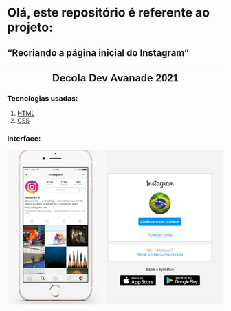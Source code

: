 # Olá, este repositório é referente ao projeto:

## “Recriando a página inicial do Instagram” 

<hr>

<center><b><font face="Helvetica" size="5">Decola Dev Avanade 2021</font></b></center>



### Tecnologias usadas:

1. [HTML](https://www.w3schools.com/html/)
2. [CSS](https://www.w3schools.com/css/)

### Interface:

![Interface](https://github.com/MatheusHBMelo/Interface-Instagram-Login/blob/master/img/Interface-print.png)



